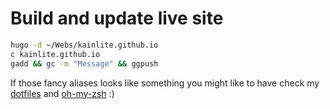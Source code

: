 # Build and update live site
```bash
hugo -d ~/Webs/kainlite.github.io
c kainlite.github.io
gadd && gc -m "Message" && ggpush
```

If those fancy aliases looks like something you might like to have check my [dotfiles](https://github.com/kainlite/dotfiles) and [oh-my-zsh](https://github.com/robbyrussell/oh-my-zsh) :)

